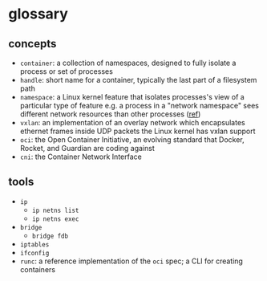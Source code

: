 # glossary

## concepts

- `container`: a collection of namespaces, designed to fully isolate a process or set of processes
- `handle`: short name for a container, typically the last part of a filesystem path
- `namespace`: a Linux kernel feature that isolates processes's view of a particular type of feature
  e.g. a process in a "network namespace" sees different network resources than other processes
  ([ref](http://man7.org/linux/man-pages/man7/namespaces.7.html))
- `vxlan`: an implementation of an overlay network which encapsulates ethernet frames inside UDP packets
  the Linux kernel has vxlan support
- `oci`: the Open Container Initiative, an evolving standard that Docker, Rocket, and Guardian are coding against
- `cni`: the Container Network Interface

## tools
- `ip`
  - `ip netns list`
  - `ip netns exec`
- `bridge`
  - `bridge fdb`
- `iptables`
- `ifconfig`
- `runc`: a reference implementation of the `oci` spec; a CLI for creating containers
